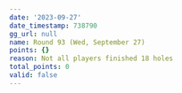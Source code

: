 ```yaml
---
date: '2023-09-27'
date_timestamp: 738790
gg_url: null
name: Round 93 (Wed, September 27)
points: {}
reason: Not all players finished 18 holes
total_points: 0
valid: false
---
```


